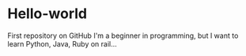 # Hello-world
First repository on GitHub
I'm a beginner in programming, but I want to learn Python, Java, Ruby on rail...
